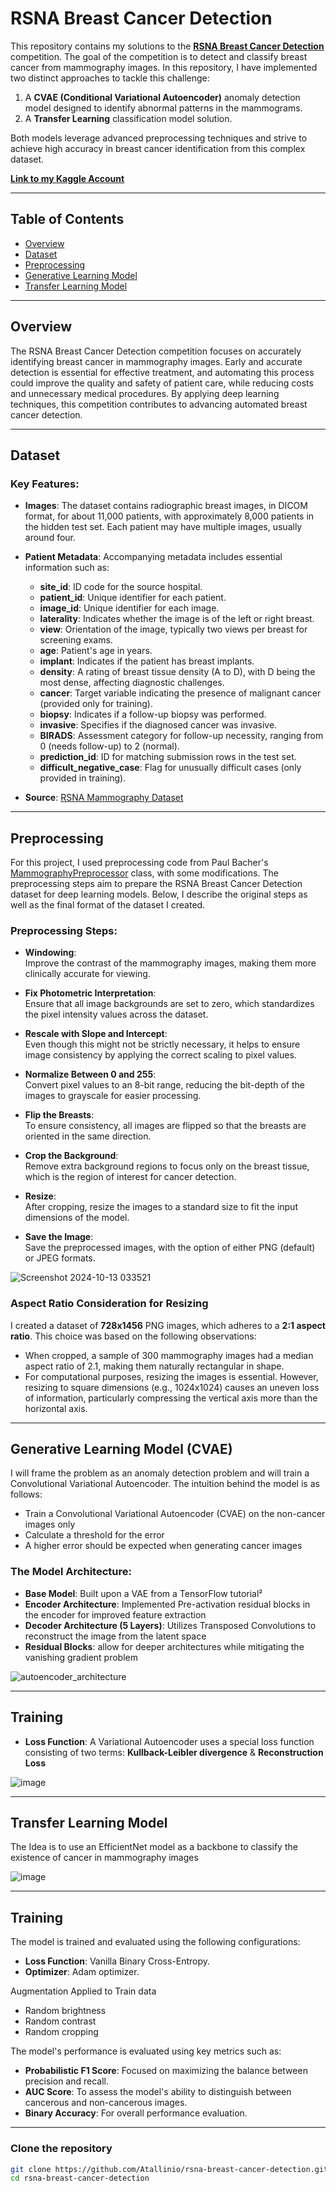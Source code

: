 # RSNA Breast Cancer Detection

This repository contains my solutions to the [**RSNA Breast Cancer Detection**](https://www.kaggle.com/competitions/rsna-breast-cancer-detection/) competition. The goal of the competition is to detect and classify breast cancer from mammography images. In this repository, I have implemented two distinct approaches to tackle this challenge:

1. A **CVAE (Conditional Variational Autoencoder)** anomaly detection model designed to identify abnormal patterns in the mammograms.
2. A **Transfer Learning** classification model solution.

Both models leverage advanced preprocessing techniques and strive to achieve high accuracy in breast cancer identification from this complex dataset.

[**Link to my Kaggle Account**](https://www.kaggle.com/joeatallah)

---

## Table of Contents

- [Overview](#overview)
- [Dataset](#dataset)
- [Preprocessing](#preprocessing)
- [Generative Learning Model](#generative-learning-model-(cvae))
- [Transfer Learning Model](#transfer-learning-model)

---

## Overview

The RSNA Breast Cancer Detection competition focuses on accurately identifying breast cancer in mammography images. Early and accurate detection is essential for effective treatment, and automating this process could improve the quality and safety of patient care, while reducing costs and unnecessary medical procedures. By applying deep learning techniques, this competition contributes to advancing automated breast cancer detection.

---

## Dataset

### Key Features:

- **Images**: The dataset contains radiographic breast images, in DICOM format, for about 11,000 patients, with approximately 8,000 patients in the hidden test set. Each patient may have multiple images, usually around four.
- **Patient Metadata**: Accompanying metadata includes essential information such as:
  - **site_id**: ID code for the source hospital.
  - **patient_id**: Unique identifier for each patient.
  - **image_id**: Unique identifier for each image.
  - **laterality**: Indicates whether the image is of the left or right breast.
  - **view**: Orientation of the image, typically two views per breast for screening exams.
  - **age**: Patient's age in years.
  - **implant**: Indicates if the patient has breast implants.
  - **density**: A rating of breast tissue density (A to D), with D being the most dense, affecting diagnostic challenges.
  - **cancer**: Target variable indicating the presence of malignant cancer (provided only for training).
  - **biopsy**: Indicates if a follow-up biopsy was performed.
  - **invasive**: Specifies if the diagnosed cancer was invasive.
  - **BIRADS**: Assessment category for follow-up necessity, ranging from 0 (needs follow-up) to 2 (normal).
  - **prediction_id**: ID for matching submission rows in the test set.
  - **difficult_negative_case**: Flag for unusually difficult cases (only provided in training).

- **Source**: [RSNA Mammography Dataset](https://www.kaggle.com/competitions/rsna-breast-cancer-detection/data)

---

## Preprocessing

For this project, I used preprocessing code from Paul Bacher's [MammographyPreprocessor](https://www.kaggle.com/code/paulbacher/custom-preprocessor-rsna-breast-cancer#About-resizing-parameter) class, with some modifications. The preprocessing steps aim to prepare the RSNA Breast Cancer Detection dataset for deep learning models. Below, I describe the original steps as well as the final format of the dataset I created.

### **Preprocessing Steps:**

- **Windowing**:  
  Improve the contrast of the mammography images, making them more clinically accurate for viewing.

- **Fix Photometric Interpretation**:  
  Ensure that all image backgrounds are set to zero, which standardizes the pixel intensity values across the dataset.

- **Rescale with Slope and Intercept**:  
  Even though this might not be strictly necessary, it helps to ensure image consistency by applying the correct scaling to pixel values.

- **Normalize Between 0 and 255**:  
  Convert pixel values to an 8-bit range, reducing the bit-depth of the images to grayscale for easier processing.

- **Flip the Breasts**:  
  To ensure consistency, all images are flipped so that the breasts are oriented in the same direction.

- **Crop the Background**:  
  Remove extra background regions to focus only on the breast tissue, which is the region of interest for cancer detection.

- **Resize**:  
  After cropping, resize the images to a standard size to fit the input dimensions of the model.

- **Save the Image**:  
  Save the preprocessed images, with the option of either PNG (default) or JPEG formats.


![Screenshot 2024-10-13 033521](https://github.com/user-attachments/assets/6f5c38a4-4f81-4a00-97c1-e14c1afd7afc)



### **Aspect Ratio Consideration for Resizing**

I created a dataset of **728x1456** PNG images, which adheres to a **2:1 aspect ratio**. This choice was based on the following observations:

- When cropped, a sample of 300 mammography images had a median aspect ratio of 2.1, making them naturally rectangular in shape.
- For computational purposes, resizing the images is essential. However, resizing to square dimensions (e.g., 1024x1024) causes an uneven loss of information, particularly compressing the vertical axis more than the horizontal axis.

---

## Generative Learning Model (CVAE)

I will frame the problem as an anomaly detection problem and will train a Convolutional Variational Autoencoder. 
The intuition behind the model is as follows:

- Train a Convolutional Variational Autoencoder (CVAE) on the non-cancer images only
- Calculate a threshold for the error
- A higher error should be expected when generating cancer images

### **The Model Architecture**:
- **Base Model**: Built upon a VAE from a TensorFlow tutorial² 
- **Encoder Architecture**: Implemented Pre-activation residual blocks in the encoder for improved feature extraction
- **Decoder Architecture (5 Layers)**: Utilizes Transposed Convolutions to reconstruct the image from the latent space
- **Residual Blocks**: allow for deeper architectures while mitigating the vanishing gradient problem



![autoencoder_architecture](https://github.com/user-attachments/assets/7a424bf0-11c3-4a96-897b-486b5e10675e)




---

## Training 

- **Loss Function**: A Variational Autoencoder uses a special loss function consisting of two terms: **Kullback-Leibler divergence** & **Reconstruction Loss**

![image](https://github.com/user-attachments/assets/fae1ec1f-2659-456c-b11c-e0337c97b585)


---
## Transfer Learning Model

The Idea is to use an EfficientNet model as a backbone to classify the existence of cancer in mammography images

![image](https://github.com/user-attachments/assets/f49d8c12-a0d3-44cd-99ea-3fcc3f263c20)

---

## Training

The model is trained and evaluated using the following configurations:
- **Loss Function**: Vanilla Binary Cross-Entropy.
- **Optimizer**: Adam optimizer.

Augmentation Applied to Train data
- Random brightness
- Random contrast
- Random cropping


The model's performance is evaluated using key metrics such as:
- **Probabilistic F1 Score**: Focused on maximizing the balance between precision and recall.
- **AUC Score**: To assess the model's ability to distinguish between cancerous and non-cancerous images.
- **Binary Accuracy**: For overall performance evaluation.

---

### Clone the repository

```bash
git clone https://github.com/Atallinio/rsna-breast-cancer-detection.git
cd rsna-breast-cancer-detection
